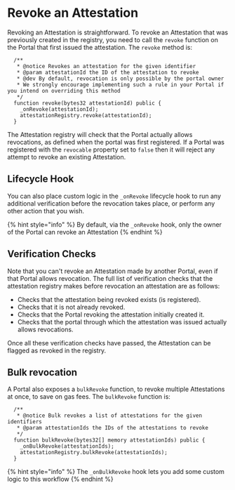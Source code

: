 # Revoke an Attestation

Revoking an Attestation is straightforward. To revoke an Attestation that was previously created in the registry, you need to call the `revoke` function on the Portal that first issued the attestation. The `revoke` method is:

```solidity
  /**
   * @notice Revokes an attestation for the given identifier
   * @param attestationId the ID of the attestation to revoke
   * @dev By default, revocation is only possible by the portal owner
   * We strongly encourage implementing such a rule in your Portal if you intend on overriding this method
   */
  function revoke(bytes32 attestationId) public {
    _onRevoke(attestationId);
    attestationRegistry.revoke(attestationId);
  }
```

The Attestation registry will check that the Portal actually allows revocations, as defined when the portal was first registered. If a Portal was registered with the `revocable` property set to `false` then it will reject any attempt to revoke an existing Attestation.

## Lifecycle Hook

You can also place custom logic in the `_onRevoke` lifecycle hook to run any additional verification before the revocation takes place, or perform any other action that you wish.

{% hint style="info" %}
By default, via the `_onRevoke` hook, only the owner of the Portal can revoke an Attestation
{% endhint %}

## Verification Checks

Note that you can't revoke an Attestation made by another Portal, even if that Portal allows revocation. The full list of verification checks that the attestation registry makes before revocation an attestation are as follows:

* Checks that the attestation being revoked exists (is registered).
* Checks that it is not already revoked.
* Checks that the Portal revoking the attestation initially created it.
* Checks that the portal through which the attestation was issued actually allows revocations.

Once all these verification checks have passed, the Attestation can be flagged as revoked in the registry.

## Bulk revocation

A Portal also exposes a `bulkRevoke` function, to revoke multiple Attestations at once, to save on gas fees. The `bulkRevoke` function is:

```solidity
  /**
   * @notice Bulk revokes a list of attestations for the given identifiers
   * @param attestationIds the IDs of the attestations to revoke
   */
  function bulkRevoke(bytes32[] memory attestationIds) public {
    _onBulkRevoke(attestationIds);
    attestationRegistry.bulkRevoke(attestationIds);
  }
```

{% hint style="info" %}
The `_onBulkRevoke` hook lets you add some custom logic to this workflow
{% endhint %}

